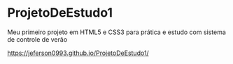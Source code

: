 # ProjetoDeEstudo1
Meu primeiro projeto em HTML5 e CSS3 para prática e estudo com sistema de controle de verão

https://jeferson0993.github.io/ProjetoDeEstudo1/
